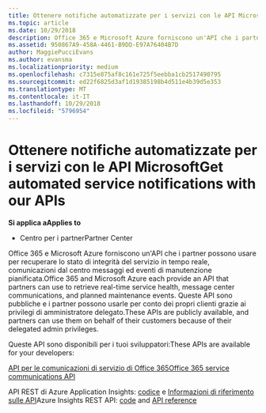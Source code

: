 ```yaml
---
title: Ottenere notifiche automatizzate per i servizi con le API Microsoft
ms.topic: article
ms.date: 10/29/2018
description: Office 365 e Microsoft Azure forniscono un'API che i partner possono usare per recuperare lo stato di integrità del servizio in tempo reale, comunicazioni dal centro messaggi ed eventi di manutenzione pianificata.
ms.assetid: 950867A9-458A-4461-B9DD-E97A76404B7D
author: MaggiePucciEvans
ms.author: evansma
ms.localizationpriority: medium
ms.openlocfilehash: c7315e875af8c161e725f5eebba1cb2517490795
ms.sourcegitcommit: ed22f6825d3af1d19385198b4d511e4b39d5e353
ms.translationtype: MT
ms.contentlocale: it-IT
ms.lasthandoff: 10/29/2018
ms.locfileid: "5796954"
---
```

# <a name="get-automated-service-notifications-with-our-apis"></a><span data-ttu-id="65a1d-103">Ottenere notifiche automatizzate per i servizi con le API Microsoft</span><span class="sxs-lookup"><span data-stu-id="65a1d-103">Get automated service notifications with our APIs</span></span>

**<span data-ttu-id="65a1d-104">Si applica a</span><span class="sxs-lookup"><span data-stu-id="65a1d-104">Applies to</span></span>**

-  <span data-ttu-id="65a1d-105">Centro per i partner</span><span class="sxs-lookup"><span data-stu-id="65a1d-105">Partner Center</span></span>

<span data-ttu-id="65a1d-106">Office 365 e Microsoft Azure forniscono un'API che i partner possono usare per recuperare lo stato di integrità del servizio in tempo reale, comunicazioni dal centro messaggi ed eventi di manutenzione pianificata.</span><span class="sxs-lookup"><span data-stu-id="65a1d-106">Office 365 and Microsoft Azure each provide an API that partners can use to retrieve real-time service health, message center communications, and planned maintenance events.</span></span> <span data-ttu-id="65a1d-107">Queste API sono pubbliche e i partner possono usarle per conto dei propri clienti grazie ai privilegi di amministratore delegato.</span><span class="sxs-lookup"><span data-stu-id="65a1d-107">These APIs are publicly available, and partners can use them on behalf of their customers because of their delegated admin privileges.</span></span>

<span data-ttu-id="65a1d-108">Queste API sono disponibili per i tuoi sviluppatori:</span><span class="sxs-lookup"><span data-stu-id="65a1d-108">These APIs are available for your developers:</span></span>

[<span data-ttu-id="65a1d-109">API per le comunicazioni di servizio di Office 365</span><span class="sxs-lookup"><span data-stu-id="65a1d-109">Office 365 service communications API</span></span>](http://go.microsoft.com/fwlink/p/?LinkId=616899)

<span data-ttu-id="65a1d-110">API REST di Azure Application Insights: [codice](http://go.microsoft.com/fwlink/p/?LinkId=617299) e [Informazioni di riferimento sulle API](http://go.microsoft.com/fwlink/p/?LinkId=617300)</span><span class="sxs-lookup"><span data-stu-id="65a1d-110">Azure Insights REST API: [code](http://go.microsoft.com/fwlink/p/?LinkId=617299) and [API reference](http://go.microsoft.com/fwlink/p/?LinkId=617300)</span></span>

 

 



